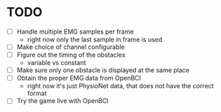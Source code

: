 # TODO 


* [ ] Handle multiple EMG samples per frame
  * right now only the last sample in frame is used
* [ ] Make choice of channel configurable
* [ ] Figure out the timing of the obstacles
  * variable vs constant
* [ ] Make sure only one obstacle is displayed at the same place
* [ ] Obtain the proper EMG data from OpenBCI
  * right now it's just PhysioNet data, that does not have the correct format
* [ ] Try the game live with OpenBCI